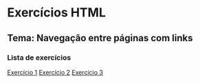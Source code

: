 # Exercícios HTML 

## Tema: Navegação entre páginas com links 

### Lista de exercícios 
[Exercício 1](./pages/exercicio1.html)
[Exercício 2](./pages/exercicio2.html)
[Exercício 3](./pages/exercicio3.html)
